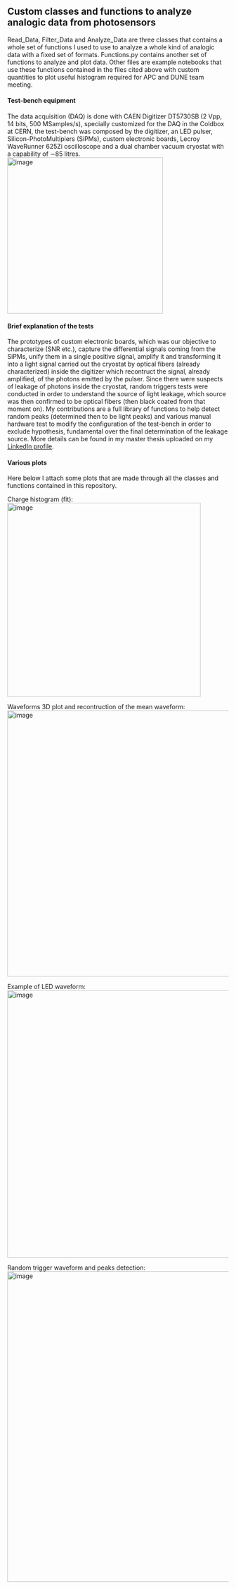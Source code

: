 ## Custom classes and functions to analyze analogic data from photosensors

Read_Data, Filter_Data and Analyze_Data are three classes that contains a whole set of functions I used to use to analyze a whole kind of analogic data with a fixed set of formats.
Functions.py contains another set of functions to analyze and plot data.
Other files are example notebooks that use these functions contained in the files cited above with custom quantities to plot useful histogram required for APC and DUNE team meeting.

#### Test-bench equipment
The data acquisition (DAQ) is done with CAEN Digitizer DT5730SB (2 Vpp, 14 bits, 500 MSamples/s), specially customized for the DAQ in the Coldbox at CERN, the test-bench was composed by the digitizer, an LED pulser, Silicon-PhotoMultipiers (SiPMs), custom electronic boards, Lecroy WaveRunner 625Zi oscilloscope and a dual chamber vacuum cryostat with a capability of ∼85 litres.
<img width="354" alt="image" src="https://github.com/user-attachments/assets/c24a019d-1846-4758-bcc7-d0139199e50f" />

#### Brief explanation of the tests
The prototypes of custom electronic boards, which was our objective to characterize (SNR etc.), capture the differential signals coming from the SiPMs, unify them in a single positive signal, 
amplify it and transforming it into a light signal carried out the cryostat by optical fibers (already characterized) inside the digitizer which recontruct the signal, already amplified, of the photons emitted by the pulser.
Since there were suspects of leakage of photons inside the cryostat, random triggers tests were conducted in order to understand the source of light leakage, 
which source was then confirmed to be optical fibers (then black coated from that moment on). My contributions are a full library of functions to help detect random peaks (determined then to be light peaks) and various manual hardware test
to modify the configuration of the test-bench in order to exclude hypothesis, fundamental over the final determination of the leakage source.
More details can be found in my master thesis uploaded on my [LinkedIn profile](https://www.linkedin.com/-davide-moretti).

#### Various plots
Here below I attach some plots that are made through all the classes and functions contained in this repository.

Charge histogram (fit):
<img width="440" alt="image" src="https://github.com/user-attachments/assets/19866b58-2127-490f-b846-893f5248441e" />


Waveforms 3D plot and recontruction of the mean waveform:
<img width="604" alt="image" src="https://github.com/user-attachments/assets/21c0a5ba-014e-43f8-9ef9-72aa29986337" />


Example of LED waveform:
<img width="607" alt="image" src="https://github.com/user-attachments/assets/2d064890-29e8-4ff4-aaa9-fb11fe4935c9" />


Random trigger waveform and peaks detection:
<img width="705" alt="image" src="https://github.com/user-attachments/assets/3faf8853-4c80-4de3-b5f7-9b4311236242" />



